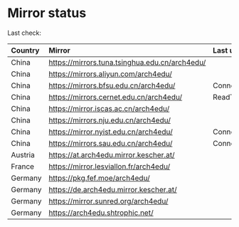 <script src="./time.js"></script>
# Mirror status
Last check: <script type="text/javascript">localize(1751088316.2351344);</script>

|Country|Mirror|Last update|
|:------|:-----|:----------|
|China|https://mirrors.tuna.tsinghua.edu.cn/arch4edu/|<script type="text/javascript">localize(1751050157);</script>|
|China|https://mirrors.aliyun.com/arch4edu/|<script type="text/javascript">localize(1751050157);</script>|
|China|https://mirrors.bfsu.edu.cn/arch4edu/|ConnectionError|
|China|https://mirrors.cernet.edu.cn/arch4edu/|ReadTimeout|
|China|https://mirror.iscas.ac.cn/arch4edu/|<script type="text/javascript">localize(1750574662);</script>|
|China|https://mirrors.nju.edu.cn/arch4edu/|<script type="text/javascript">localize(1751006946);</script>|
|China|https://mirror.nyist.edu.cn/arch4edu/|ConnectionError|
|China|https://mirrors.sau.edu.cn/arch4edu/|ConnectionError|
|Austria|https://at.arch4edu.mirror.kescher.at/|<script type="text/javascript">localize(1751050157);</script>|
|France|https://mirror.lesviallon.fr/arch4edu/|<script type="text/javascript">localize(1751050157);</script>|
|Germany|https://pkg.fef.moe/arch4edu/|<script type="text/javascript">localize(1751050157);</script>|
|Germany|https://de.arch4edu.mirror.kescher.at/|<script type="text/javascript">localize(1751050157);</script>|
|Germany|https://mirror.sunred.org/arch4edu/|<script type="text/javascript">localize(1751050157);</script>|
|Germany|https://arch4edu.shtrophic.net/|<script type="text/javascript">localize(1751006946);</script>|

<script src="./tablefilter/tablefilter.js"></script>
<script src="./table.js"></script>